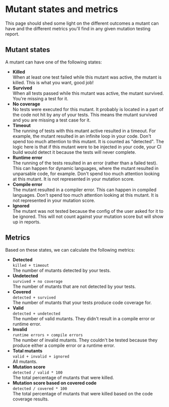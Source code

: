 # Mutant states and metrics

This page should shed some light on the different outcomes a mutant can have and the different metrics you'll find in any given mutation testing report.

## Mutant states

A mutant can have one of the following states:

* **Killed**\
  When at least one test failed while this mutant was active, the mutant is killed. This is what you want, good job!
* **Survived**\
  When all tests passed while this mutant was active, the mutant survived. You're missing a test for it.
* **No coverage**\
  No tests were executed for this mutant. It probably is located in a part of the code not hit by any of your tests. This means the mutant survived and you are missing a test case for it.
* **Timeout**\
  The running of tests with this mutant active resulted in a timeout.
  For example, the mutant resulted in an infinite loop in your code.
  Don't spend too much attention to this mutant. 
  It is counted as "detected". The logic here is that if this mutant were to be injected in your code,
  your CI build would detect it because the tests will never complete.
* **Runtime error**\
  The running of the tests resulted in an error (rather than a failed test).
  This can happen for dynamic languages, where the mutant resulted in unparsable code, for example.
  Don't spend too much attention looking at this mutant. It is not represented in your mutation score.
* **Compile error**\
  The mutant resulted in a compiler error. 
  This can happen in compiled languages.
  Don't spend too much attention looking at this mutant. 
  It is not represented in your mutation score.
* **Ignored**\
  The mutant was not tested because the config of the user asked for it to be ignored. 
  This will not count against your mutation score but will show up in reports.

## Metrics

Based on these states, we can calculate the following metrics:

* **Detected**\
  `killed + timeout`  
  The number of mutants detected by your tests.
* **Undetected**\
  `survived + no coverage`  
  The number of mutants that are not detected by your tests.
* **Covered**\
  `detected + survived`  
  The number of mutants that your tests produce code coverage for.
* **Valid**\
  `detected + undetected`  
  The number of valid mutants. They didn't result in a compile error or runtime error.
* **Invalid**\
  `runtime errors + compile errors`  
  The number of invalid mutants. They couldn't be tested because they produce either a compile error or a runtime error.
* **Total mutants**\
  `valid + invalid + ignored`  
  All mutants.
* **Mutation score**\
  `detected / valid * 100`  
  The total percentage of mutants that were killed.
* **Mutation score based on covered code**\
  `detected / covered * 100`  
  The total percentage of mutants that were killed based on the code coverage results.
